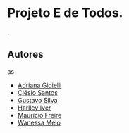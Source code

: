 # Projeto E de Todos.


.


## Autores
as
- [Adriana Gioielli](https://github.com/adrianagioielli)
- [Clésio Santos](https://github.com/Cl-212)
- [Gustavo Silva](https://github.com/GuSiDias)
- [Harlley Iver](https://github.com/HarlleyIver)
- [Maurício Freire](https://github.com/mauriciotcg3)
- [Wanessa Melo](https://github.com/wanessakcm)

